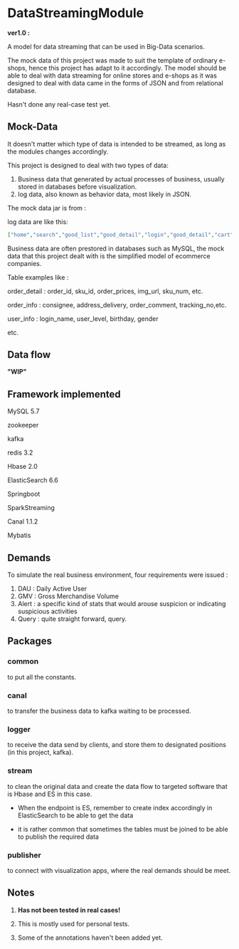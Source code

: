 # DataStreamingModule

**ver1.0 :**


A model for data streaming that can be used in Big-Data scenarios. 

The mock data of this project was made to suit the template of ordinary e-shops, hence this project has adapt to it accordingly. The model should be able to deal with data streaming for online stores and e-shops as it was designed to deal with data came in the forms of JSON and from relational database.

Hasn't done any real-case test yet. 



## Mock-Data

It doesn't matter which type of data is intended to be streamed, as long as the modules changes accordingly.

This project is designed to deal with two types of data:

1. Business data that generated by actual processes of business, usually stored in databases before visualization.
2. log data, also known as behavior data, most likely in JSON.

The mock data jar is from :

[atguigu.com]: http://www.atguigu.com/	"you might need to know Chinese!"



log data are like this:

```json
["home","search","good_list","good_detail","login","good_detail","cart","trade","payment"]
```



Business data are often prestored in databases such as MySQL, the mock data that this project dealt with is the simplified model of ecommerce companies.

Table examples like : 

order_detail : order_id, sku_id, order_prices, img_url, sku_num, etc.

order_info : consignee, address_delivery, order_comment, tracking_no,etc. 

user_info : login_name, user_level, birthday, gender

etc.

## Data flow

**"WIP"**

## Framework implemented

MySQL 5.7

zookeeper

kafka       

redis 3.2

Hbase 2.0

ElasticSearch 6.6

Springboot

SparkStreaming

Canal 1.1.2

Mybatis

## Demands

To simulate the real business environment, four requirements were issued :

1. DAU : Daily Active User
2. GMV : Gross Merchandise Volume
3. Alert : a specific kind of stats that would arouse suspicion or indicating suspicious activities 
4. Query : quite straight forward, query. 

## Packages

### common  

to put all the constants.



### canal

to transfer the business data to kafka waiting to be processed.



### logger 

to receive the data send by clients, and store them to designated positions (in this project, kafka). 



### stream

to clean the original data and create the data flow to targeted software that is Hbase and ES in this case.

- When the endpoint is ES, remember to create index accordingly in ElasticSearch to be able to get the data

- it is rather common that sometimes the tables must be joined to be able to publish the required data

  

### publisher

to connect with visualization apps, where the real demands should be meet.



## Notes

1. **Has not been tested in real cases!**

2. This is  mostly used for personal tests.

3. Some of the annotations haven't been added yet.

   

   

 